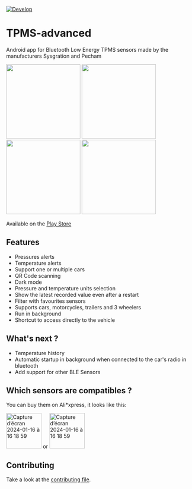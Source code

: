 [![Develop](https://github.com/VincentMasselis/TPMS-advanced/actions/workflows/develop.yml/badge.svg)](https://github.com/VincentMasselis/TPMS-advanced/actions/workflows/develop.yml)

# TPMS-advanced

Android app for Bluetooth Low Energy TPMS sensors made by the manufacturers Sysgration and Pecham 

<img src="https://user-images.githubusercontent.com/6769250/192485450-354d941b-47e7-4078-bede-5c28ace85b30.png" width="200"> <img src="https://user-images.githubusercontent.com/6769250/192485472-8c2c60fd-da54-4703-99db-3113e1339676.png" width="200"> <img src="https://user-images.githubusercontent.com/6769250/192485477-24ef7b35-8b37-4c40-b98e-e7025980d3f6.png" width="200"> <img src="https://user-images.githubusercontent.com/6769250/192485485-493ee137-6d88-43fc-b6fa-e50a31c96696.png" width="200">

Available on
the [Play Store](https://play.google.com/store/apps/details?id=com.masselis.tpmsadvanced)

## Features

* Pressures alerts
* Temperature alerts
* Support one or multiple cars
* QR Code scanning
* Dark mode
* Pressure and temperature units selection
* Show the latest recorded value even after a restart
* Filter with favourites sensors
* Supports cars, motorcycles, trailers and 3 wheelers
* Run in background
* Shortcut to access directly to the vehicle

## What's next ?

* Temperature history
* Automatic startup in background when connected to the car's radio in bluetooth
* Add support for other BLE Sensors

## Which sensors are compatibles ?

You can buy them on Ali*xpress, it looks like this:

<img width="95" alt="Capture d’écran 2024-01-16 à 16 18 59" src="https://user-images.githubusercontent.com/6769250/192489323-00d1f481-635e-459b-9a43-f2ff75299fa5.png"> or <img width="95" alt="Capture d’écran 2024-01-16 à 16 18 59" src="https://github.com/VincentMasselis/TPMS-advanced/assets/6769250/7534982b-5a44-435a-a489-0877d61adc97">


## Contributing

Take a look at the [contributing file](CONTRIBUTING.md).
